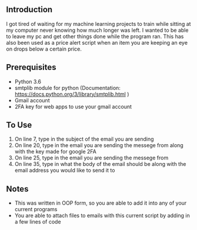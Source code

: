 ## Introduction  
I got tired of waiting for my machine learning projects to train while sitting at my computer never knowing how much longer was 
left. I wanted to be able to leave my pc and get other things done while the program ran. This has also been used as a price 
alert script when an item you are keeping an eye on drops below a certain price.  
  
## Prerequisites  
- Python 3.6  
- smtplib module for python (Documentation: https://docs.python.org/3/library/smtplib.html )  
- Gmail account  
- 2FA key for web apps to use your gmail account  
## To Use  
1. On line 7, type in the subject of the email you are sending  
2. On line 20, type in the email you are sending the messege from along with the key made for google 2FA  
3. On line 25, type in the email you are sending the messege from  
4. On line 35, type in what the body of the email should be along with the email address you would like to send it to  
 
## Notes  
- This was written in OOP form, so you are able to add it into any of your current programs  
- You are able to attach files to emails with this current script by adding in a few lines of code

